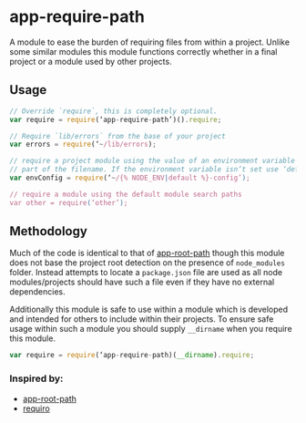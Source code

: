 # app-require-path

A module to ease the burden of requiring files from within a project. Unlike some similar
modules this module functions correctly whether in a final project or a module used by
other projects.

## Usage

```javascript
// Override `require`, this is completely optional.
var require = require(‘app-require-path’)().require;

// Require `lib/errors` from the base of your project
var errors = require(‘~/lib/errors);

// require a project module using the value of an environment variable as
// part of the filename. If the environment variable isn’t set use ‘default’.
var envConfig = require(‘~/{% NODE_ENV|default %}-config’);

// require a module using the default module search paths
var other = require(‘other’);
```

## Methodology

Much of the code is identical to that of [app-root-path](https://github.com/inxilpro/node-app-root-path)
though this module does not base the project root detection on the presence of `node_modules` folder.
Instead attempts to locate a `package.json` file are used as all node modules/projects should have such
a file even if they have no external dependencies.

Additionally this module is safe to use within a module which is developed and intended for others to
include within their projects. To ensure safe usage within such a module you should supply
`__dirname` when you require this module.


```javascript
var require = require(‘app-require-path)(__dirname).require;
```

### Inspired by:

* [app-root-path](https://github.com/inxilpro/node-app-root-path)
* [requiro](https://github.com/unlight/requiro)
